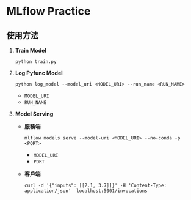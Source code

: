 # MLflow Practice

## 使用方法
1. **Train Model**
   ```
   python train.py
   ```

2. **Log Pyfunc Model**
   ```
   python log_model --model_uri <MODEL_URI> --run_name <RUN_NAME>
   ```
   + `MODEL_URI`
   + `RUN_NAME`

3. **Model Serving**
   + **服務端**
     ```
     mlflow models serve --model-uri <MODEL_URI> --no-conda -p <PORT>
     ```
     + `MODEL_URI`
     + `PORT`

   + **客戶端**
     ```
     curl -d '{"inputs": [[2.1, 3.7]]}' -H 'Content-Type: application/json'  localhost:5001/invocations
     ```